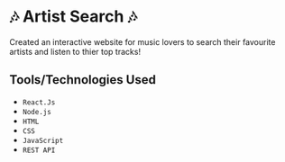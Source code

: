 # 🎶 Artist Search 🎶

Created an interactive website for music lovers to search their favourite artists and listen to thier top tracks!

## Tools/Technologies Used
- `React.Js`
- `Node.js`
- `HTML`
- `CSS`
- `JavaScript`
- `REST API`
